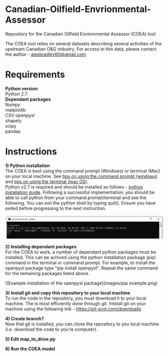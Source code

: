 # Canadian-Oilfield-Envrionmental-Assessor
Repository for the Canadian Oilfield Environmental Assessor (COEA) tool  
  
The COEA tool relies on several datasets describing several activities of the upstream Canadian O&G industry. For access to this data, please contact the author - alexbradley60@gmail.com

# Requirements
**Python version**  
Python 2.7  
**Dependant packages**  
Numpy  
matplotlib  
CSV 
openpyxl   
shapely  
scipy  
pandas

# Instructions
**1) Python installation**   
The COEA is best using the command prompt (Windows) or terminal (Mac) on your local machine. See [tips on using the command prompt (windows)](https://www.digitalcitizen.life/command-prompt-how-use-basic-commands) and [tips on using the terminal (mac OS)](https://computers.tutsplus.com/tutorials/navigating-the-terminal-a-gentle-introduction--mac-3855).   
Python v2.7 is required and should be installed as follows - [python installation guide](https://github.com/BurntSushi/nfldb/wiki/Python-&-pip-Windows-installation). 
Following a successful implementation, you should be able to call python from your command prompt/terminal and see the following. You can exit the python shell by typing quit(). Ensure you have exited before progressing to the next instruction.

![Python 2.7 working in terminal](images/command_prompt_python.PNG)  


**2) Installing dependant packages**  
For the COEA to work, a number of dependant python packages must be installed. This can be achived using the python installation package (pip) command in the terminal or command prompt. For example, to install the openpyxl package type "pip install openpyxl". Repeat the same command for the remaining packages listed above.

![Example installation of the openpyxl package](images/pip example.png)

**3) Install git and copy this repository to your local machine**  
To run the code in the repository, you must download it to your local machine. The is most efficiently done through git. Intstall git on your machine using the following link - https://git-scm.com/downloads

**4) Create branch?**  
Now that git is installed, you can clone the repository to you local machine (i.e. download the code to you're computer). 

**5) Edit map_to_drive.py**  

**6) Run the COEA model**  


